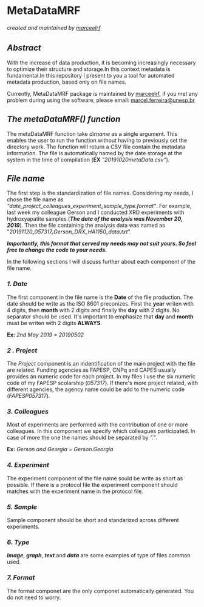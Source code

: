 # MetaDataMRF

###### *created and maintained by [marceelrf](https://github.com/marceelrf)*

## *Abstract*
With the increase of data production, it is becoming increasingly necessary to optimize their structure and storage.In this context metadata is fundamental.In this repository I present to you a tool for automated metadata production, based only on file names.

Currently, MetaDataMRF package is maintained by [marceelrf](https://github.com/marceelrf), if you met any problem during using the software, please email: marcel.ferreira@unesp.br

## *The metaDataMRF() function*
The metaDataMRF function take *dirname* as a single argument. This enables the user to run the function without having to previously set the directory work. The function will return a CSV file contain the metadata information. The file is automatically named by the date storage at the system in the time of compilation (**EX** *"20191020metaData.csv"*).

## *File name*
The first step is the standardization of file names. Considering my needs, I chose the file name as *"date_project_colleagues_experiment_sample_type.format"*. For example, last week my colleague Gerson and I conducted XRD experiments with hydroxyapatite samples (*__The date of the analysis was November 20, 2019__*). Then the file containing the analysis data was named as "*20191120_057317_Gerson_DRX_HA1150_data.txt*".

**_Importantly, this format that served my needs may not suit yours. So feel free to change the code to your needs._**

In the following sections I will discuss further about each component of the file name.

### *1. Date*
The first component in the file name is the **Date** of the file production. The date should be write as the ISO 8601 preconizes. First the **year** writen with 4 digits, then **month** with 2 digits and finally the **day** with 2 digits. No separator should be used. It's important to emphasize that **day** and **month** must be writen with 2 digits **ALWAYS**. 

**Ex:** *2nd May 2019 = 20190502*

### *2 . Project*
The *Project* component is an indentification of the main project with the file are related. Funding agencies as FAPESP, CNPq and CAPES usually provides an numeric code for each project. In my files I use the six numeric code of my FAPESP scolarship (*057317*). If there's more project related, with different agencies, the agency name could be add to the numeric code (*FAPESP057317*).

### *3. Colleagues*
Most of experiments are performed with the contribution of one or more colleagues. In this component we specify which colleagues participated. In case of more the one the names should be separated by *"."*.

**Ex:** *Gerson and Georgia = Gerson.Georgia*

### *4. Experiment*
The experiment component of the file name sould be write as short as possible. If there is a protocol file the experiment component should matches with the experiment name in the protocol file.

### *5. Sample*
Sample component should be short and standarized across different experiments.

### *6. Type*
**_Image_**, **_graph_**, **_text_** and **_data_** are some examples of type of files common used.

### *7. Format*
The format componet are the only componet automatically generated. You do not need to worry.
